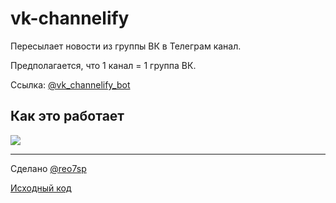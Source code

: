 # vk-channelify

Пересылает новости из группы ВК в Телеграм канал.

Предполагается, что 1 канал = 1 группа ВК.

Ссылка: [@vk_channelify_bot](https://t.me/vk_channelify_bot)

## Как это работает

![](https://imgur.com/5rQ8eY5.png)

---

Сделано [@reo7sp](https://oleg.rocks)

[Исходный код](https://github.com/reo7sp/vk-channelify)
